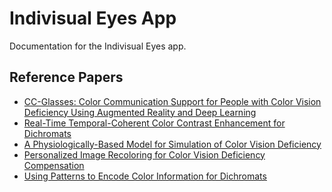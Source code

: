 # Indivisual Eyes App

Documentation for the Indivisual Eyes app.

## Reference Papers

* [CC-Glasses: Color Communication Support for People with Color Vision
  Deficiency Using Augmented Reality and Deep Learning](papers/2023CC-GlassAHs2023.pdf)
* [Real-Time Temporal-Coherent Color Contrast Enhancement
  for Dichromats](papers/Machado_Oliveira_EuroVis2010.pdf)
* [A Physiologically-Based Model for Simulation of Color Vision Deficiency](papers/Machado_Oliveira_Fernandes_CVD_Vis2009_final.pdf)
* [Personalized Image Recoloring for Color Vision
  Deficiency Compensation](papers/Personalized_Image_Recoloring_for_Color_Vision_Deficiency_Compensation.pdf)
* [Using Patterns to Encode Color Information for Dichromats](papers/Using_Patterns_to_Encode_Color_Information_for_Dic.pdf)
